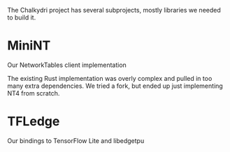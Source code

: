 
The Chalkydri project has several subprojects, mostly libraries we needed to build it.

# MiniNT

Our NetworkTables client implementation

The existing Rust implementation was overly complex and pulled in too many extra dependencies.
We tried a fork, but ended up just implementing NT4 from scratch.

# TFLedge

Our bindings to TensorFlow Lite and libedgetpu



